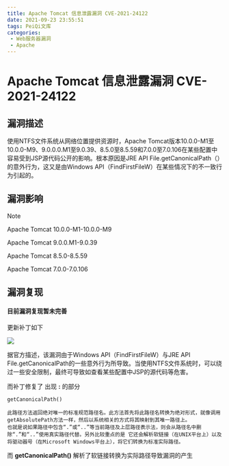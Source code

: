 ```yaml
---
title: Apache Tomcat 信息泄露漏洞 CVE-2021-24122
date: 2021-09-23 23:55:51
tags: PeiQi文库
categories:
 - Web服务器漏洞
 - Apache
---
```


# Apache Tomcat 信息泄露漏洞 CVE-2021-24122

## 漏洞描述

使用NTFS文件系统从网络位置提供资源时，Apache Tomcat版本10.0.0-M1至10.0.0-M9、9.0.0.0.M1至9.0.39、8.5.0至8.5.59和7.0.0至7.0.106在某些配置中容易受到JSP源代码公开的影响。根本原因是JRE API File.getCanonicalPath（）的意外行为，这又是由Windows API（FindFirstFileW）在某些情况下的不一致行为引起的。

## 漏洞影响

> [!NOTE]
>
> Apache Tomcat 10.0.0-M1-10.0.0-M9
>
> Apache Tomcat 9.0.0.M1-9.0.39
>
> Apache Tomcat 8.5.0-8.5.59
>
> Apache Tomcat 7.0.0-7.0.106

## 漏洞复现

#### 目前漏洞复现暂未完善



更新补丁如下

![](/img/20210924013823685672.png)

据官方描述，该漏洞由于Windows API（FindFirstFileW）与JRE API File.getCanonicalPath的一些意外行为所导致。当使用NTFS文件系统时，可以绕过一些安全限制，最终可导致如查看某些配置中JSP的源代码等危害。

而补丁修复了 出现  **:**  的部分

```
getCanonicalPath()

此路径方法返回绝对唯一的标准规范路径名。此方法首先将此路径名转换为绝对形式，就像调用getAbsolutePath方法一样，然后以系统相关的方式将其映射到其唯一路径上。
也就是说如果路径中包含“.”或“..”等当前路径及上层路径表示法，则会从路径名中删除“.”和“..”使用真实路径代替。另外比较重点的是 它还会解析软链接（在UNIX平台上）以及将驱动器号（在Microsoft Windows平台上），将它们转换为标准实际路径。
```

而 **getCanonicalPath()** 解析了软链接转换为实际路径导致漏洞的产生